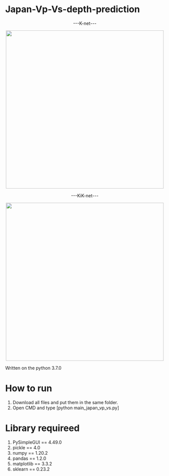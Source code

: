 # Japan-Vp-Vs-depth-prediction
<div align="center">
  ---K-net---
</div>
<p align="center">
<img width="500" src="https://user-images.githubusercontent.com/54570998/138652758-42d7e805-f381-40b9-8496-90017793b5b1.png">  
</p>

<div align="center">
  ---KiK-net---
</div>
<p align="center">
<img width="500" src="https://user-images.githubusercontent.com/54570998/138653838-d4f23107-ea9b-4b66-8f8e-5b2a2ee1cd83.png">
</p>

Written on the python 3.7.0

# How to run
1. Download all files and put them in the same folder.
2. Open CMD and type [python main_japan_vp_vs.py]

# Library requireed
1. PySimpleGUI == 4.49.0
2. pickle == 4.0
3. numpy == 1.20.2
4. pandas == 1.2.0
5. matplotlib == 3.3.2
6. sklearn == 0.23.2


